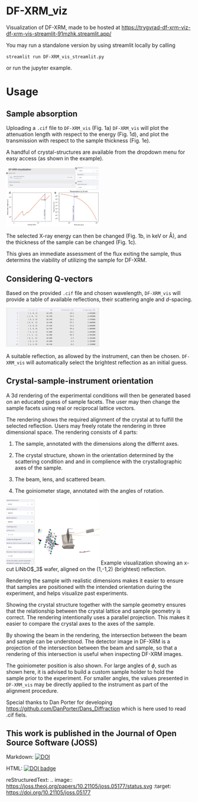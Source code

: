 # DF-XRM_viz
Visualization of DF-XRM, made to be hosted at https://trygvrad-df-xrm-viz-df-xrm-vis-streamlit-91mzhk.streamlit.app/

You may run a standalone version by using streamlit locally by calling
```
streamlit run DF-XRM_vis_streamlit.py
```
or run the jupyter example.

# Usage

Sample absorption
---------------------------

Uploading a `.cif` file to `DF-XRM_vis` (Fig. 1a) `DF-XRM_vis` will plot the attenuation length with respect to the energy (Fig. 1d), and plot the transmission with respect to the sample thickness (Fig. 1e).

A handful of crystal-structures are available from the dropdown menu for easy access (as shown in the example).

<img src="assets/figures_for_readme/df-xrm_1.png" width=50%>

The selected X-ray energy can then be changed (Fig. 1b, in keV or Å), and
the thickness of the sample can be changed (Fig. 1c).

This gives an immediate assessment of the flux exiting the sample, thus determins the viability of utilizing the sample for DF-XRM.

Considering Q-vectors
---------------------

Based on the provided `.cif` file and chosen wavelength, `DF-XRM_vis` will provide a table of available reflections, their scattering angle and *d*-spacing.

<img src="assets/figures_for_readme/df-xrm_2.png" width=50%>

A suitable reflection, as allowed by the instrument, can then be chosen. `DF-XRM_vis` will automatically select the brightest reflection as an initial guess.

Crystal-sample-instrument orientation
-------------------------------------

A 3d rendering of the experimental conditions will then be generated based on an educated guess of sample facets. The user may then change the sample facets using real or reciprocal lattice vectors.

The rendering shows the required alignment of the crystal at to fulfill the selected reflection. Users may freely rotate the rendering in three dimensional space. The rendering consists of 4 parts:

1. The sample, annotated with the dimensions along the differnt axes.

2. The crystal structure, shown in the orientation determined by the scattering condition and and in complience with the crystallographic axes of the sample.

3. The beam, lens, and scattered beam.

4. The goiniometer stage, annotated with the angles of rotation.

<img src="assets/figures_for_readme/df-xrm_3.png" width=50%>
Example visualization showing an x-cut LiNbO$_3$ wafer, aligned on the (1,-1,2) (brightest) reflection.

Rendering the sample with realistic dimensions makes it easier to ensure that samples are positioned with the intended orientation during the experiment, and helps visualize past experiments. 

Showing the crystal structure together with the sample geometry ensures that the relationship between the crystal lattice and sample geometry is correct. The rendering intentionally uses a parallel projection. 
This makes it easier to compare the crystal axes to the axes of the sample. 

By showing the beam in the rendering, the intersection between the beam and sample can be understood. The detector image in DF-XRM is a projection of the intersection between the beam and sample, so that a rendering of this intersection is useful when inspecting DF-XRM images. 

The goiniometer position is also shown. For large angles of $\phi$, such as shown here, it is advised to build a custom sample holder to hold the sample prior to the experiment. For smaller angles, the values presented in `DF-XRM_vis` may be directly applied to the instrument as part of the alignment procedure.



Special thanks to Dan Porter for developing https://github.com/DanPorter/Dans_Diffraction which is here used to read .cif fiels. 

This work is published in the Journal of Open Source Software (JOSS)
---------------------------------------------------------------------
Markdown:
[![DOI](https://joss.theoj.org/papers/10.21105/joss.05177/status.svg)](https://doi.org/10.21105/joss.05177)

HTML:
<a style="border-width:0" href="https://doi.org/10.21105/joss.05177">
  <img src="https://joss.theoj.org/papers/10.21105/joss.05177/status.svg" alt="DOI badge" >
</a>

reStructuredText:
.. image:: https://joss.theoj.org/papers/10.21105/joss.05177/status.svg
   :target: https://doi.org/10.21105/joss.05177
